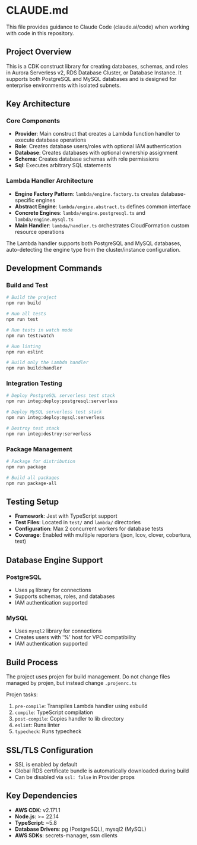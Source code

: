 # CLAUDE.md

This file provides guidance to Claude Code (claude.ai/code) when working with code in this repository.

## Project Overview

This is a CDK construct library for creating databases, schemas, and roles in Aurora Serverless v2, RDS Database Cluster, or Database Instance. It supports both PostgreSQL and MySQL databases and is designed for enterprise environments with isolated subnets.

## Key Architecture

### Core Components

- **Provider**: Main construct that creates a Lambda function handler to execute database operations
- **Role**: Creates database users/roles with optional IAM authentication
- **Database**: Creates databases with optional ownership assignment
- **Schema**: Creates database schemas with role permissions
- **Sql**: Executes arbitrary SQL statements

### Lambda Handler Architecture

- **Engine Factory Pattern**: `lambda/engine.factory.ts` creates database-specific engines
- **Abstract Engine**: `lambda/engine.abstract.ts` defines common interface
- **Concrete Engines**: `lambda/engine.postgresql.ts` and `lambda/engine.mysql.ts`
- **Main Handler**: `lambda/handler.ts` orchestrates CloudFormation custom resource operations

The Lambda handler supports both PostgreSQL and MySQL databases, auto-detecting the engine type from the cluster/instance configuration.

## Development Commands

### Build and Test

```bash
# Build the project
npm run build

# Run all tests
npm run test

# Run tests in watch mode
npm run test:watch

# Run linting
npm run eslint

# Build only the Lambda handler
npm run build:handler
```

### Integration Testing

```bash
# Deploy PostgreSQL serverless test stack
npm run integ:deploy:postgresql:serverless

# Deploy MySQL serverless test stack
npm run integ:deploy:mysql:serverless

# Destroy test stack
npm run integ:destroy:serverless
```

### Package Management

```bash
# Package for distribution
npm run package

# Build all packages
npm run package-all
```

## Testing Setup

- **Framework**: Jest with TypeScript support
- **Test Files**: Located in `test/` and `lambda/` directories
- **Configuration**: Max 2 concurrent workers for database tests
- **Coverage**: Enabled with multiple reporters (json, lcov, clover, cobertura, text)

## Database Engine Support

### PostgreSQL

- Uses `pg` library for connections
- Supports schemas, roles, and databases
- IAM authentication supported

### MySQL

- Uses `mysql2` library for connections
- Creates users with '%' host for VPC compatibility
- IAM authentication supported

## Build Process

The project uses projen for build management. Do not change files managed by projen, but instead change `.projenrc.ts`

Projen tasks:

1. `pre-compile`: Transpiles Lambda handler using esbuild
2. `compile`: TypeScript compilation
3. `post-compile`: Copies handler to lib directory
4. `eslint`: Runs linter
5. `typecheck`: Runs typecheck

## SSL/TLS Configuration

- SSL is enabled by default
- Global RDS certificate bundle is automatically downloaded during build
- Can be disabled via `ssl: false` in Provider props

## Key Dependencies

- **AWS CDK**: v2.171.1
- **Node.js**: >= 22.14
- **TypeScript**: ~5.8
- **Database Drivers**: pg (PostgreSQL), mysql2 (MySQL)
- **AWS SDKs**: secrets-manager, ssm clients
